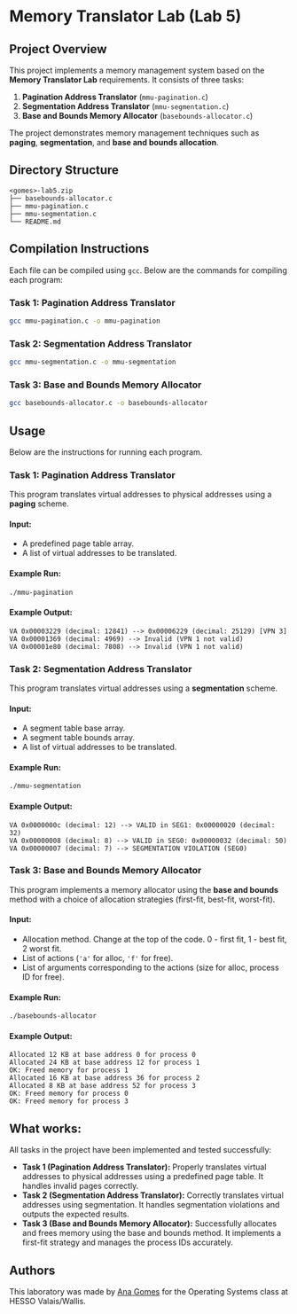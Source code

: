 # Memory Translator Lab (Lab 5)

## Project Overview
This project implements a memory management system based on the **Memory Translator Lab** requirements. It consists of three tasks:
1. **Pagination Address Translator** (`mmu-pagination.c`)
2. **Segmentation Address Translator** (`mmu-segmentation.c`)
3. **Base and Bounds Memory Allocator** (`basebounds-allocator.c`)

The project demonstrates memory management techniques such as **paging**, **segmentation**, and **base and bounds allocation**.

## Directory Structure
```
<gomes>-lab5.zip
├── basebounds-allocator.c
├── mmu-pagination.c
├── mmu-segmentation.c
└── README.md
```

## Compilation Instructions
Each file can be compiled using `gcc`. Below are the commands for compiling each program:

### Task 1: Pagination Address Translator
```bash
gcc mmu-pagination.c -o mmu-pagination
```

### Task 2: Segmentation Address Translator
```bash
gcc mmu-segmentation.c -o mmu-segmentation
```

### Task 3: Base and Bounds Memory Allocator
```bash
gcc basebounds-allocator.c -o basebounds-allocator
```

## Usage
Below are the instructions for running each program.

### Task 1: Pagination Address Translator
This program translates virtual addresses to physical addresses using a **paging** scheme.

#### Input:
- A predefined page table array.
- A list of virtual addresses to be translated.

#### Example Run:
```bash
./mmu-pagination
```

#### Example Output:
```
VA 0x00003229 (decimal: 12841) --> 0x00006229 (decimal: 25129) [VPN 3]
VA 0x00001369 (decimal: 4969) --> Invalid (VPN 1 not valid)
VA 0x00001e80 (decimal: 7808) --> Invalid (VPN 1 not valid)
```

### Task 2: Segmentation Address Translator
This program translates virtual addresses using a **segmentation** scheme.

#### Input:
- A segment table base array.
- A segment table bounds array.
- A list of virtual addresses to be translated.

#### Example Run:
```bash
./mmu-segmentation
```

#### Example Output:
```
VA 0x0000000c (decimal: 12) --> VALID in SEG1: 0x00000020 (decimal: 32)
VA 0x00000008 (decimal: 8) --> VALID in SEG0: 0x00000032 (decimal: 50)
VA 0x00000007 (decimal: 7) --> SEGMENTATION VIOLATION (SEG0)
```

### Task 3: Base and Bounds Memory Allocator
This program implements a memory allocator using the **base and bounds** method with a choice of allocation strategies (first-fit, best-fit, worst-fit).

#### Input:
- Allocation method. Change at the top of the code. 0 - first fit, 1 - best fit, 2 worst fit.
- List of actions (`'a'` for alloc, `'f'` for free).
- List of arguments corresponding to the actions (size for alloc, process ID for free).

#### Example Run:
```bash
./basebounds-allocator
```

#### Example Output:
```
Allocated 12 KB at base address 0 for process 0
Allocated 24 KB at base address 12 for process 1
OK: Freed memory for process 1
Allocated 16 KB at base address 36 for process 2
Allocated 8 KB at base address 52 for process 3
OK: Freed memory for process 0
OK: Freed memory for process 3
```

## What works:
All tasks in the project have been implemented and tested successfully:
- **Task 1 (Pagination Address Translator):** Properly translates virtual addresses to physical addresses using a predefined page table. It handles invalid pages correctly.
- **Task 2 (Segmentation Address Translator):** Correctly translates virtual addresses using segmentation. It handles segmentation violations and outputs the expected results.
- **Task 3 (Base and Bounds Memory Allocator):** Successfully allocates and frees memory using the base and bounds method. It implements a first-fit strategy and manages the process IDs accurately.


## Authors
This laboratory was made by [Ana Gomes](https://github.com/anouillz) for the Operating Systems class at HESSO Valais/Wallis.
